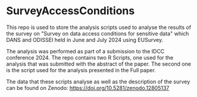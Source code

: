 # SurveyAccessConditions
This repo is used to store the analysis scripts used to analyse the results of the survey on "Survey on data access conditions for sensitive data" which DANS and ODISSEI held in June and July 2024 using EUSurvey. 

The analysis was performed as part of a submission to the IDCC conference 2024. 
The repo contains two R Scripts, one used for the analysis that was submitted with the abstract of the paper. 
The second one is the script used for the analysis presented in the Full paper. 

The data that these scripts analyse as well as the description of the survey can be found on Zenodo: https://doi.org/10.5281/zenodo.12805137
